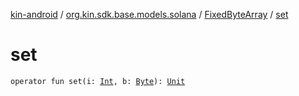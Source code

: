 [kin-android](../../index.md) / [org.kin.sdk.base.models.solana](../index.md) / [FixedByteArray](index.md) / [set](./set.md)

# set

`operator fun set(i: `[`Int`](https://kotlinlang.org/api/latest/jvm/stdlib/kotlin/-int/index.html)`, b: `[`Byte`](https://kotlinlang.org/api/latest/jvm/stdlib/kotlin/-byte/index.html)`): `[`Unit`](https://kotlinlang.org/api/latest/jvm/stdlib/kotlin/-unit/index.html)